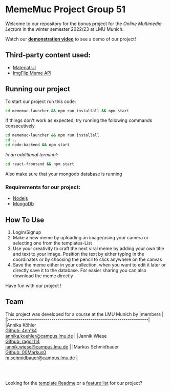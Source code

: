 # MemeMuc Project Group 51

Welcome to our repository for the bonus project for the _Online Multimedia Lecture_ in the winter semester 2022/23 at LMU Munich.

Watch our **[demonstration video](mememuc-launcher/project%20demonstration.mp4)** to see a demo of our project!

## Third-party content used:

- [Material UI](https://mui.com/material-ui/)
- [ImgFlip Meme API](https://imgflip.com/api)

## Running our project

To start our project run this code:
```bash
cd mememuc-launcher && npm run installall && npm start
```

If things don't work as expected, try running the following commands consecutively
```bash
cd mememuc-launcher && npm run installall
cd ..
cd node-backend && npm start
```
_In an additional terminal:_
```bash
cd react-frontend && npm start
```

Also make sure that your mongodb database is running

### Requirements for our project:

- [Nodejs](https://nodejs.org/en/download/)
- [MongoDb](https://www.mongodb.com/try/download/community)

## How To Use

1. Login/Signup
2. Make a new meme by uploading an image/using your camera or selecting one from the templates-List
3. Use your creativity to craft the next viral meme by adding your own title and text to your image. Position the text by either typing in the coordinates or by choosing the pencil to click anywhere on the canvas
4. Save the meme either in your collection, when you want to edit it later or directly save it to the database. For easier sharing you can also download the meme directly


Have fun with our project !

## Team
This project was developed for a course at the LMU Munich by
|members |
|:--------------------------------------------------------------------|
|Annika Köhler <br> [Github: 4nn1k4](https://github.com/4nn1k4) <br> [annika.koehler@campus.lmu.de](mailto:annika.koehler@campus.lmu.de) |
|Jannik Wiese <br> [Github: ragor114](https://github.com/ragor114) <br> [jannik.wiese@campus.lmu.de](mailto:jannik.wiese@campus.lmu.de) |
|Markus Schmidbauer <br> [Github: 00Markus0](https://github.com/00Markus0) <br> [m.schmidbauer@campus.lmu.de](mailto:m.schmidbauer@campus.lmu.de) |

<br/>
<br/>

Looking for the [template Readme](mememuc-launcher/template_readme.md) or a [feature list](mememuc-launcher/Group_51_Featurelist.xlsx) for our project?